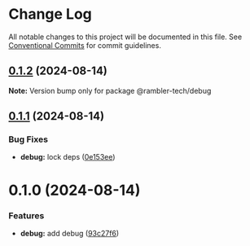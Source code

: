 # Change Log

All notable changes to this project will be documented in this file.
See [Conventional Commits](https://conventionalcommits.org) for commit guidelines.

## [0.1.2](https://github.com/rambler-digital-solutions/rambler-common/compare/@rambler-tech/debug@0.1.1...@rambler-tech/debug@0.1.2) (2024-08-14)

**Note:** Version bump only for package @rambler-tech/debug

## [0.1.1](https://github.com/rambler-digital-solutions/rambler-common/compare/@rambler-tech/debug@0.1.0...@rambler-tech/debug@0.1.1) (2024-08-14)

### Bug Fixes

- **debug:** lock deps ([0e153ee](https://github.com/rambler-digital-solutions/rambler-common/commit/0e153eef963738c66d0a6ff0f1696f1ea775fd2c))

# 0.1.0 (2024-08-14)

### Features

- **debug:** add debug ([93c27f6](https://github.com/rambler-digital-solutions/rambler-common/commit/93c27f6ac7083b6609d762c5decbc02c7006773a))
